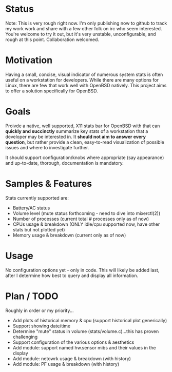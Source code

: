 # Status

Note: This is very rough right now. I'm only publishing now to github to track
my work work and share with a few other folk on irc who seem interested.
You're welcome to try it out, but it's very unstable, unconfigurable, and
rough at this point. Collaboration welcomed.

# Motivation

Having a small, concise, visual indicator of numerous system stats is often
useful on a workstation for developers. While there are many options for Linux,
there are few that work well with OpenBSD natively. This project aims to offer
a solution specifically for OpenBSD.

# Goals

Proivde a native, well supported, X11 stats bar for OpenBSD with that can
**quickly and succinctly** summarize key stats of a workstation that a
developer may be interested in. It **should not aim to answer every question**,
but rather provide a clean, easy-to-read visualization of possible issues and
where to investigate further.

It should support configuration/knobs where appropriate (say
appearance) and up-to-date, thorough, documentation is mandatory.

# Samples & Features

Stats currently supported are:

   * Battery/AC status 
   * Volume level (mute status forthcoming - need to dive into mixerctl(2))
   * Number of processes (current total # processes only as of now)
   * CPUs usage & breakdown (ONLY idle/cpu supported now, have other stats but not plotted yet)
   * Memory usage & breakdown (current only as of now)

# Usage

No configuration options yet - only in code. This will likely be added last,
after I determine how best to query and display all information.

# Plan / TODO

Roughly in order or my priority...

   * Add plots of historical memory & cpu (support historical plot generically)
   * Support showing date/time
   * Determine "mute" status in volume (stats/volume.c)...this has proven challenging
   * Support configuration of the various options & aesthetics
   * Add module: support named hw.sensor mibs and their values in the display
   * Add module: netowrk usage & breakdown (with history)
   * Add module: PF usage & breakdown (with history)

